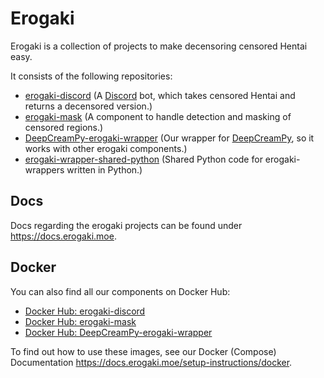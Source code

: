 # Erogaki

Erogaki is a collection of projects to make decensoring censored Hentai easy.

It consists of the following repositories:

- [erogaki-discord](https://github.com/erogaki-dev/erogaki-discord) (A [Discord](https://discord.com/) bot, which takes censored Hentai and returns a decensored version.)
- [erogaki-mask](https://github.com/erogaki-dev/erogaki-mask) (A component to handle detection and masking of censored regions.)
- [DeepCreamPy-erogaki-wrapper](https://github.com/erogaki-dev/DeepCreamPy-erogaki-wrapper) (Our wrapper for [DeepCreamPy](https://github.com/erogaki-dev/DeepCreamPy), so it works with other erogaki components.)
- [erogaki-wrapper-shared-python](https://github.com/erogaki-dev/erogaki-wrapper-shared-python) (Shared Python code for erogaki-wrappers written in Python.)

## Docs

Docs regarding the erogaki projects can be found under <https://docs.erogaki.moe>.

## Docker

You can also find all our components on Docker Hub:

- [Docker Hub: erogaki-discord](https://hub.docker.com/r/erogakidev/erogaki-discord)
- [Docker Hub: erogaki-mask](https://hub.docker.com/r/erogakidev/erogaki-mask)
- [Docker Hub: DeepCreamPy-erogaki-wrapper](https://hub.docker.com/r/erogakidev/deepcreampy-erogaki-wrapper)

To find out how to use these images, see our Docker (Compose) Documentation <https://docs.erogaki.moe/setup-instructions/docker>.
